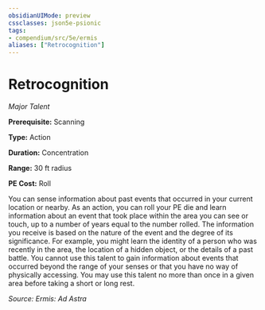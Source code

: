 ```yaml
---
obsidianUIMode: preview
cssclasses: json5e-psionic
tags:
- compendium/src/5e/ermis
aliases: ["Retrocognition"]
---
```

# Retrocognition
*Major Talent*  

**Prerequisite:** Scanning

**Type:** Action

**Duration:** Concentration

**Range:** 30 ft radius

**PE Cost:** Roll

You can sense information about past events that occurred in your current location or nearby. As an action, you can roll your PE die and learn information about an event that took place within the area you can see or touch, up to a number of years equal to the number rolled. The information you receive is based on the nature of the event and the degree of its significance. For example, you might learn the identity of a person who was recently in the area, the location of a hidden object, or the details of a past battle. You cannot use this talent to gain information about events that occurred beyond the range of your senses or that you have no way of physically accessing. You may use this talent no more than once in a given area before taking a short or long rest.

*Source: Ermis: Ad Astra*